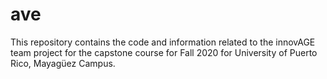 # ave
This repository contains the code and information related to the innovAGE team project for the capstone course for Fall 2020 for University of Puerto Rico, Mayagüez Campus.
